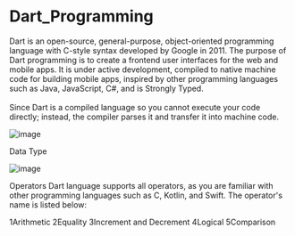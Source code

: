 ##

<h1>Dart_Programming</h1>
  Dart is an open-source, general-purpose, object-oriented programming language with C-style syntax developed by Google in 2011. The purpose of Dart programming is to create a frontend user interfaces for the web and mobile apps. It is under active development, compiled to native machine code for building mobile apps, inspired by other programming languages such as Java, JavaScript, C#, and is Strongly Typed. 
<br><br>Since Dart is a compiled language so you cannot execute your code directly; instead, the compiler parses it and transfer it into machine code.

![image](https://github.com/Priyush02K/Dart_Programming/assets/124695270/df5ec493-4b6d-4d9e-ae9b-c3730e73a76d)

Data Type

![image](https://github.com/Priyush02K/Dart_Programming/assets/124695270/88530a38-bb7d-42f2-8f44-b54a5f32926f)

Operators
Dart language supports all operators, as you are familiar with other programming languages such as C, Kotlin, and Swift. The operator's name is listed below:

1Arithmetic
2Equality
3Increment and Decrement
4Logical
5Comparison
